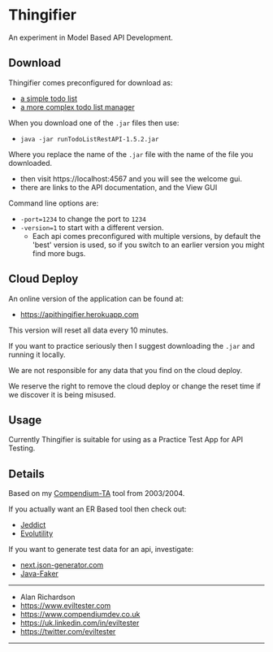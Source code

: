 # Thingifier

An experiment in Model Based API Development.

## Download

Thingifier comes preconfigured for download as:

- [a simple todo list](https://github.com/eviltester/thingifier/releases/download/v1.5.2/runTodoListRestAPI-1.5.2.jar)
- [a more complex todo list manager](https://github.com/eviltester/thingifier/releases/download/v1.5.2/runTodoManagerRestAPI-1.5.2.jar)

When you download one of the `.jar` files then use:

- `java -jar runTodoListRestAPI-1.5.2.jar`

Where you replace the name of the `.jar` file with the name of the file you downloaded.

- then visit https://localhost:4567 and you will see the welcome gui.
- there are links to the API documentation, and the View GUI

Command line options are:

- `-port=1234` to change the port to `1234`
- `-version=1` to start with a different version.
    - Each api comes preconfigured with multiple versions, by default the 'best' version is used, so if you switch to an earlier version you might find more bugs.

## Cloud Deploy

An online version of the application can be found at:

- https://apithingifier.herokuapp.com

This version will reset all data every 10 minutes.

If you want to practice seriously then I suggest downloading the `.jar` and running it locally.

We are not responsible for any data that you find on the cloud deploy.

We reserve the right to remove the cloud deploy or change the reset time if we discover it is being misused.

## Usage

Currently Thingifier is suitable for using as a Practice Test App for API Testing.
    
## Details

Based on my [Compendium-TA](https://www.compendiumdev.co.uk/page.php?title=compendiumta) tool from 2003/2004.

If you actually want an ER Based tool then check out:

- [Jeddict](https://jeddict.github.io/)
- [Evolutility](http://www.evolutility.org/index.aspx)

If you want to generate test data for an api, investigate:

- [next.json-generator.com](https://next.json-generator.com/)
- [Java-Faker](https://github.com/DiUS/java-faker)

---

- Alan Richardson
- https://www.eviltester.com
- https://www.compendiumdev.co.uk
- https://uk.linkedin.com/in/eviltester
- https://twitter.com/eviltester

---

